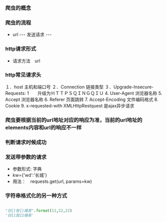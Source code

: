 ### 爬虫的概念

### 爬虫的流程
 - url --- 发送请求 --- 

### http请求形式
 - 请求方法　url　
 
### http常见请求头
１．host 主机和端口号
２．Connection 链接类型
３．Upgrade-Insecure-Requests: 1　　升级为ＨＴＴＰＳＱＩＮＧＱＩＵ
4. User-Agent  浏览器名称
5. Accept  浏览器名称 
6. Referer 页面跳转
7. Accept-Encoding 文件编码格式
8. Cookie 
9. x-requested-with XMLHttpRestquest 是ajax异步请求

### 爬虫要根据当前的url地址对应的响应为准，当前的url地址的elements内容和url的响应不一样

### 判断请求时候成功


### 发送带参数的请求
 - 参数形式: 字典
 - kw={'wd':'长城'}
 - 用法：　requests.get(url, params=kw)
 
### 字符串格式化的另一种方式
```python

"创{}智{}播客".format(11,22,22)
'创11智22播客'

```


 
 
 
 
 
 
 
 
 
 
